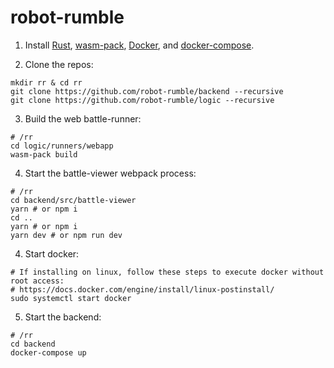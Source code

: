 # robot-rumble

1. Install [Rust](https://rustup.rs/), [wasm-pack](https://rustwasm.github.io/wasm-pack/installer/), [Docker](https://docs.docker.com/get-docker/), and [docker-compose](https://docs.docker.com/compose/install/).

2. Clone the repos:
```
mkdir rr & cd rr
git clone https://github.com/robot-rumble/backend --recursive
git clone https://github.com/robot-rumble/logic --recursive
```

3. Build the web battle-runner:
```
# /rr
cd logic/runners/webapp
wasm-pack build
```

4. Start the battle-viewer webpack process:
```
# /rr
cd backend/src/battle-viewer
yarn # or npm i
cd ..
yarn # or npm i
yarn dev # or npm run dev
```

4. Start docker:
```
# If installing on linux, follow these steps to execute docker without root access:
# https://docs.docker.com/engine/install/linux-postinstall/
sudo systemctl start docker
```

5. Start the backend:
```
# /rr
cd backend
docker-compose up
```
